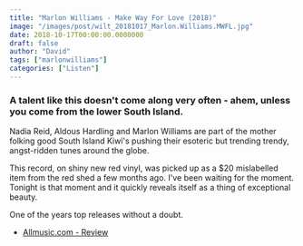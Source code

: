 ```yaml
---
title: "Marlon Williams - Make Way For Love (2018)"
image: "/images/post/wilt_20181017_Marlon.Williams.MWFL.jpg"
date: 2018-10-17T00:00:00.0000000
draft: false
author: "David"
tags: ["marlonwilliams"]
categories: ["Listen"]
---
```

### A talent like this doesn't come along very often - ahem, unless you come from the lower South Island. 

 Nadia Reid, Aldous Hardling and Marlon Williams are part of the mother folking good South Island Kiwi's pushing their esoteric but trending trendy, angst-ridden tunes around the globe.

 This record, on shiny new red vinyl, was picked up as a $20 mislabelled item from the red shed a few months ago. I've been waiting for the moment. Tonight is that moment and it quickly reveals itself as a thing of exceptional beauty.

 One of the years top releases without a doubt.

-  [Allmusic.com - Review](https://www.allmusic.com/album/make-way-for-love-mw0003138281)